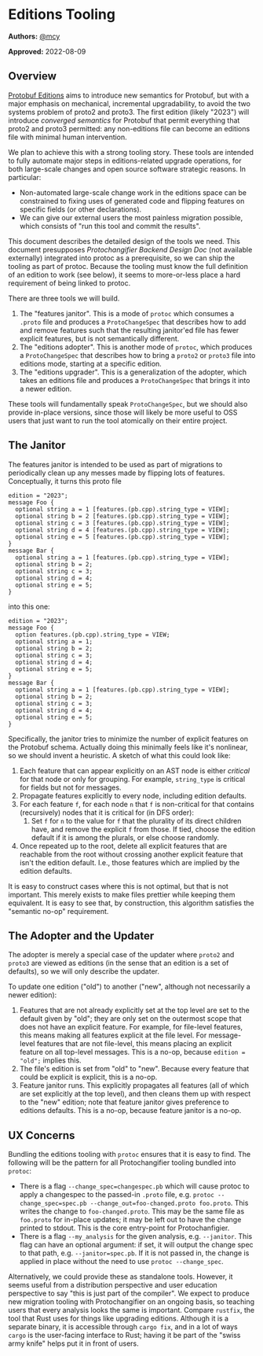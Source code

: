 # Editions Tooling

**Authors:** [@mcy](https://github.com/mcy)

**Approved:** 2022-08-09

## Overview

[Protobuf Editions](../editions/what-are-protobuf-editions.md) aims to introduce
new semantics for Protobuf, but with a major emphasis on mechanical, incremental
upgradability, to avoid the two systems problem of proto2 and proto3. The first
edition (likely "2023") will introduce *converged semantics* for Protobuf that
permit everything that proto2 and proto3 permitted: any non-editions file can
become an editions file with minimal human intervention.

We plan to achieve this with a strong tooling story. These tools are intended to
fully automate major steps in editions-related upgrade operations, for both large-scale changes
and open source software strategic reasons. In particular:

*   Non-automated large-scale change work in the editions space can be constrained to fixing
    uses of generated code and flipping features on specific fields (or other
    declarations).
*   We can give our external users the most painless migration possible, which
    consists of "run this tool and commit the results".

This document describes the detailed design of the tools we need. This document
presupposes *Protochangifier Backend Design Doc* (not available externally) integrated into protoc as a prerequisite, so we
can ship the tooling as part of protoc. Because the tooling must know the full
definition of an edition to work (see below), it seems to more-or-less place a
hard requirement of being linked to protoc.

There are three tools we will build.

1.  The "features janitor". This is a mode of `protoc` which consumes a `.proto`
    file and produces a `ProtoChangeSpec` that describes how to add and remove
    features such that the resulting janitor'ed file has fewer explicit
    features, but is not semantically different.
2.  The "editions adopter". This is another mode of `protoc`, which produces a
    `ProtoChangeSpec` that describes how to bring a `proto2` or `proto3` file
    into editions mode, starting at a specific edition.
3.  The "editions upgrader". This is a generalization of the adopter, which
    takes an editions file and produces a `ProtoChangeSpec` that brings it into
    a newer edition.

These tools will fundamentally speak `ProtoChangeSpec`, but we should also
provide in-place versions, since those will likely be more useful to OSS users
that just want to run the tool atomically on their entire project.

## The Janitor

The features janitor is intended to be used as part of migrations to
periodically clean up any messes made by flipping lots of features.
Conceptually, it turns this proto file

```
edition = "2023";
message Foo {
  optional string a = 1 [features.(pb.cpp).string_type = VIEW];
  optional string b = 2 [features.(pb.cpp).string_type = VIEW];
  optional string c = 3 [features.(pb.cpp).string_type = VIEW];
  optional string d = 4 [features.(pb.cpp).string_type = VIEW];
  optional string e = 5 [features.(pb.cpp).string_type = VIEW];
}
message Bar {
  optional string a = 1 [features.(pb.cpp).string_type = VIEW];
  optional string b = 2;
  optional string c = 3;
  optional string d = 4;
  optional string e = 5;
}
```

into this one:

```
edition = "2023";
message Foo {
  option features.(pb.cpp).string_type = VIEW;
  optional string a = 1;
  optional string b = 2;
  optional string c = 3;
  optional string d = 4;
  optional string e = 5;
}
message Bar {
  optional string a = 1 [features.(pb.cpp).string_type = VIEW];
  optional string b = 2;
  optional string c = 3;
  optional string d = 4;
  optional string e = 5;
}
```

Specifically, the janitor tries to minimize the number of explicit features on
the Protobuf schema. Actually doing this minimally feels like it's nonlinear, so
we should invent a heuristic. A sketch of what this could look like:

1.  Each feature that can appear explicitly on an AST node is either *critical*
    for that node or only for grouping. For example, `string_type` is critical
    for fields but not for messages.
2.  Propagate features explicitly to every node, including edition defaults.
3.  For each feature `f`, for each node `n` that `f` is non-critical for that
    contains (recursively) nodes that it is critical for (in DFS order):
    1.  Set `f` for `n` to the value for `f` that the plurality of its direct
        children have, and remove the explicit `f` from those. If tied, choose
        the edition default if it is among the plurals, or else choose randomly.
4.  Once repeated up to the root, delete all explicit features that are
    reachable from the root without crossing another explicit feature that isn't
    the edition default. I.e., those features which are implied by the edition
    defaults.

It is easy to construct cases where this is not optimal, but that is not
important. This merely exists to make files prettier while keeping them
equivalent. It is easy to see that, by construction, this algorithm satisfies
the "semantic no-op" requirement.

## The Adopter and the Updater

The adopter is merely a special case of the updater where `proto2` and `proto3`
are viewed as editions (in the sense that an edition is a set of defaults), so
we will only describe the updater.

To update one edition ("old") to another ("new", although not necessarily a
newer edition):

1.  Features that are not already explicitly set at the top level are set to the
    default given by "old"; they are only set on the outermost scope that does
    not have an explicit feature. For example, for file-level features, this
    means making all features explicit at the file level. For message-level
    features that are not file-level, this means placing an explicit feature on
    all top-level messages. This is a no-op, because `edition = "old";` implies
    this.
2.  The file's edition is set from "old" to "new". Because every feature that
    could be explicit is explicit, this is a no-op.
3.  Feature janitor runs. This explicitly propagates all features (all of which
    are set explicitly at the top level), and then cleans them up with respect
    to the "new" edition; note that feature janitor gives preference to editions
    defaults. This is a no-op, because feature janitor is a no-op.

## UX Concerns

Bundling the editions tooling with `protoc` ensures that it is easy to find. The
following will be the pattern for all Protochangifier tooling bundled into
`protoc`:

*   There is a flag `--change_spec=changespec.pb` which will cause protoc to
    apply a changespec to the passed-in `.proto` file, e.g. `protoc
    --change_spec=spec.pb --change_out=foo-changed.proto foo.proto`. This writes
    the change to `foo-changed.proto`. This may be the same file as `foo.proto`
    for in-place updates; it may be left out to have the change printed to
    stdout. This is the core entry-point for Protochanfigier.
*   There is a flag `--my_analysis` for the given analysis, e.g. `--janitor`.
    This flag can have an optional argument: if set, it will output the change
    spec to that path, e.g. `--janitor=spec.pb`. If it is not passed in, the
    change is applied in place without the need to use `protoc --change_spec`.

Alternatively, we could provide these as standalone tools. However, it seems
useful from a distribution perspective and user education perspective to say
"this is just part of the compiler". We expect to produce new migration tooling
with Protochangifier on an ongoing basis, so teaching users that every analysis
looks the same is important. Compare `rustfix`, the tool that Rust uses for
things like upgrading editions. Although it is a separate binary, it is
accessible through `cargo fix`, and in a lot of ways `cargo` is the user-facing
interface to Rust; having it be part of the "swiss army knife" helps put it in
front of users.
